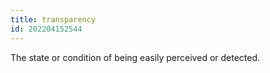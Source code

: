 ```yaml
---
title: transparency
id: 202204152544
---
```


The state or condition of being easily perceived or detected.
